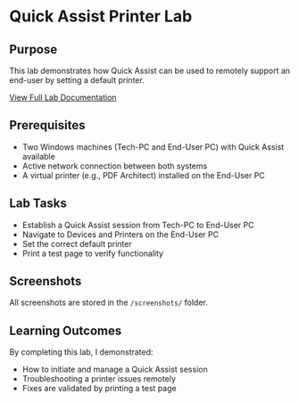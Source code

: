 # Quick Assist Printer Lab

## Purpose
This lab demonstrates how Quick Assist can be used to remotely support an end-user by setting a default printer.

[View Full Lab Documentation](./Quick_Assist_Printer_Lab.md)

## Prerequisites
- Two Windows machines (Tech-PC and End-User PC) with Quick Assist available  
- Active network connection between both systems  
- A virtual printer (e.g., PDF Architect) installed on the End-User PC  

## Lab Tasks
- Establish a Quick Assist session from Tech-PC to End-User PC  
- Navigate to Devices and Printers on the End-User PC  
- Set the correct default printer  
- Print a test page to verify functionality  

## Screenshots
All screenshots are stored in the `/screenshots/` folder.

## Learning Outcomes
By completing this lab, I demonstrated:

- How to initiate and manage a Quick Assist session  
- Troubleshooting a printer issues remotely  
- Fixes are validated by printing a test page  
